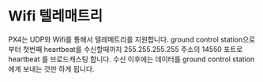 # Wifi 텔레매트리

PX4는 UDP와 Wifi를 통해서 텔레메트리를 지원합니다. ground control station으로부터 첫번째 heartbeat를 수신할때까지 255.255.255.255 주소의 14550 포트로 heartbeat 를 브로드캐스팅 합니다. 수신 이후에는 데이터를 ground control station에게 보내는 것만 하게 됩니다.
